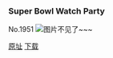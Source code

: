 ### Super Bowl Watch Party
No.1951
![图片不见了~~~](https://imgs.xkcd.com/comics/super_bowl_watch_party.png)

[原址](https://xkcd.com//1951) [下载](https://imgs.xkcd.com/comics/super_bowl_watch_party.png)

